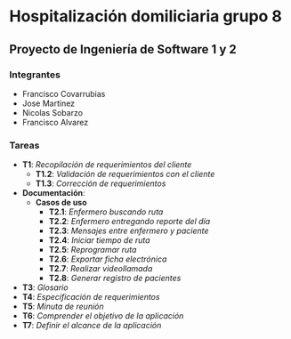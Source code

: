 ﻿# Hospitalización domiliciaria grupo 8
## Proyecto de Ingeniería de Software 1 y 2

### Integrantes
* Francisco Covarrubias
* Jose Martinez
* Nicolas Sobarzo
* Francisco Alvarez

### Tareas
* **T1**: *Recopilación de requerimientos del cliente*
	* **T1.2**: *Validación de requerimientos con el cliente*
	* **T1.3**: *Corrección de requerimientos*
* **Documentación**: 
	* **Casos de uso**
		* **T2.1**: *Enfermero buscando ruta*
		* **T2.2**: *Enfermero entregando reporte del día*
		* **T2.3**: *Mensajes entre enfermero y paciente*
        * **T2.4**: *Iniciar tiempo de ruta*
        * **T2.5**: *Reprogramar ruta*
        * **T2.6**: *Exportar ficha electrónica*
        * **T2.7**: *Realizar videollamada*
        * **T2.8**: *Generar registro de pacientes*
* **T3**: *Glosario*
* **T4**: *Especificación de requerimientos*
* **T5**: *Minuta de reunión*
* **T6**: *Comprender el objetivo de la aplicación*
* **T7**: *Definir el alcance de la aplicación*

